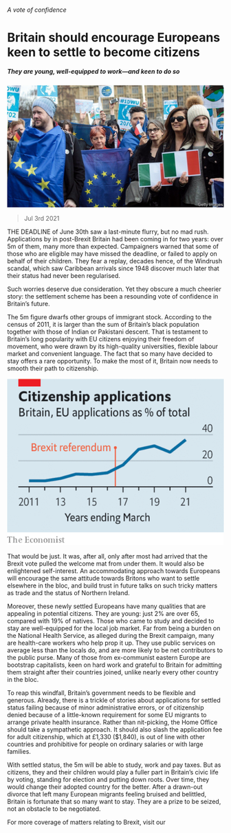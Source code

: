 ###### A vote of confidence

# Britain should encourage Europeans keen to settle to become citizens 

##### They are young, well-equipped to work—and keen to do so 

![image](images/20210703_LDP503.jpg) 

> Jul 3rd 2021 

THE DEADLINE of June 30th saw a last-minute flurry, but no mad rush. Applications by  in post-Brexit Britain had been coming in for two years: over 5m of them, many more than expected. Campaigners warned that some of those who are eligible may have missed the deadline, or failed to apply on behalf of their children. They fear a replay, decades hence, of the Windrush scandal, which saw Caribbean arrivals since 1948 discover much later that their status had never been regularised.

Such worries deserve due consideration. Yet they obscure a much cheerier story: the settlement scheme has been a resounding vote of confidence in Britain’s future.


The 5m figure dwarfs other groups of immigrant stock. According to the census of 2011, it is larger than the sum of Britain’s black population together with those of Indian or Pakistani descent. That is testament to Britain’s long popularity with EU citizens enjoying their freedom of movement, who were drawn by its high-quality universities, flexible labour market and convenient language. The fact that so many have decided to stay offers a rare opportunity. To make the most of it, Britain now needs to smooth their path to citizenship.

![image](images/20210703_LDC734.png) 


That would be just. It was, after all, only after most had arrived that the Brexit vote pulled the welcome mat from under them. It would also be enlightened self-interest. An accommodating approach towards Europeans will encourage the same attitude towards Britons who want to settle elsewhere in the bloc, and build trust in future talks on such tricky matters as trade and the status of Northern Ireland.

Moreover, these newly settled Europeans have many qualities that are appealing in potential citizens. They are young: just 2% are over 65, compared with 19% of natives. Those who came to study and decided to stay are well-equipped for the local job market. Far from being a burden on the National Health Service, as alleged during the Brexit campaign, many are health-care workers who help prop it up. They use public services on average less than the locals do, and are more likely to be net contributors to the public purse. Many of those from ex-communist eastern Europe are bootstrap capitalists, keen on hard work and grateful to Britain for admitting them straight after their countries joined, unlike nearly every other country in the bloc.

To reap this windfall, Britain’s government needs to be flexible and generous. Already, there is a trickle of stories about applications for settled status failing because of minor administrative errors, or of citizenship denied because of a little-known requirement for some EU migrants to arrange private health insurance. Rather than nit-picking, the Home Office should take a sympathetic approach. It should also slash the application fee for adult citizenship, which at £1,330 ($1,840), is out of line with other countries and prohibitive for people on ordinary salaries or with large families.

With settled status, the 5m will be able to study, work and pay taxes. But as citizens, they and their children would play a fuller part in Britain’s civic life by voting, standing for election and putting down roots. Over time, they would change their adopted country for the better. After a drawn-out divorce that left many European migrants feeling bruised and belittled, Britain is fortunate that so many want to stay. They are a prize to be seized, not an obstacle to be negotiated.

For more coverage of matters relating to Brexit, visit our 

